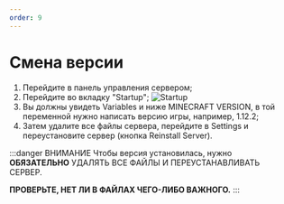 ```yaml
---
order: 9
---
```


# Смена версии

1. Перейдите в панель управления сервером;
2. Перейдите во вкладку "Startup";
![Startup](/minecraft/startup-version.png)
3. Вы должны увидеть Variables и ниже MINECRAFT VERSION, в той переменной нужно написать версию игры, например, 1.12.2;
4. Затем удалите все файлы сервера, перейдите в Settings и переустановите сервер (кнопка Reinstall Server).

:::danger ВНИМАНИЕ
Чтобы версия установилась, нужно **ОБЯЗАТЕЛЬНО** УДАЛЯТЬ ВСЕ ФАЙЛЫ И ПЕРЕУСТАНАВЛИВАТЬ СЕРВЕР.

**ПРОВЕРЬТЕ, НЕТ ЛИ В ФАЙЛАХ ЧЕГО-ЛИБО ВАЖНОГО.**
:::
